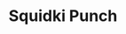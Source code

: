 ---
slug: squidki-punch
title: Squidki Punch
description: "Squidki Punch is an exciting online game. Play for free directly in your browser!"
icon: /images/new_mods/Sprunki Punch.png
url: https://html-classic.itch.zone/html/11757822/index.html
previewImage: /images/new_mods/Sprunki Punch.png
type: new mods

# SEO配置
seo:
  title: "Squidki Punch - Play Free Online Game | Fun Browser Games"
  description: "Squidki Punch - Play this fun online game for free in your browser. No download required!"
  ogImage: "/images/new_mods/Sprunki Punch.png"
  keywords: "squidki-punch, online game, browser game, free game, new mods game, play online"

videoUrls:
  - https://www.youtube.com/embed/example1
  - https://www.youtube.com/embed/example2

whyPlay:
  title: "Why Play Squidki Punch?"
  items:
    - "Immersive Gameplay: Squidki Punch offers an engaging and immersive gaming experience that will keep you entertained for hours"
    - "Challenging Levels: Test your skills with increasingly difficult challenges and obstacles"
    - "Beautiful Graphics: Enjoy stunning visuals and smooth animations that bring the game world to life"
    - "Regular Updates: New content and features are added regularly to keep the game fresh and exciting"
    - "Free to Play: Experience all the fun without spending a penny"
    - "Community Features: Connect with other players, share strategies, and compete for high scores"
    - "Cross-Platform: Play on any device with a web browser, no downloads required"

features:
  title: "Key Features of Squidki Punch"
  image: "/images/new_mods/Sprunki Punch.png"
  items:
    - "Intuitive Controls: Easy to learn controls make Squidki Punch accessible for players of all skill levels"
    - "Multiple Game Modes: Enjoy various gameplay options that provide different challenges and experiences"
    - "Character Customization: Personalize your gaming experience with unique characters and items"
    - "Achievement System: Complete special tasks to earn rewards and recognition"
    - "Leaderboards: Compete with players worldwide and see who can achieve the highest scores"

characteristics:
  title: "Game Characteristics"
  image: "/images/new_mods/Sprunki Punch.png"
  items:
    - "Genre: New mods game with elements of strategy and skill"
    - "Difficulty: Suitable for both casual gamers and those seeking a challenge"
    - "Play Time: Quick sessions or extended gameplay, depending on your preference"
    - "Art Style: Vibrant and engaging visuals that enhance the gaming experience"
    - "Sound Design: Immersive audio that complements the gameplay perfectly"

info: "Squidki Punch is an exciting online game that offers players a unique and engaging gaming experience. With its intuitive controls, stunning visuals, and challenging gameplay, Squidki Punch provides hours of entertainment for players of all ages and skill levels. Whether you're looking for a quick gaming session during a break or an extended play session, Squidki Punch delivers an immersive experience that will keep you coming back for more. The game features multiple levels of increasing difficulty, ensuring that players are constantly challenged as they progress. With regular updates adding new content and features, Squidki Punch remains fresh and exciting, providing endless entertainment options for its growing community of players."

howToPlayIntro: "Welcome to Squidki Punch! This guide will walk you through the basics and help you master the game. Whether you're a beginner or looking to improve your skills, these tips and instructions will enhance your gaming experience."

howToPlaySteps:
  - title: "Getting Started"
    description: "Begin your Squidki Punch adventure by familiarizing yourself with the controls. Use your keyboard or mouse to navigate through the game interface. The tutorial will guide you through the basic mechanics and help you understand the objectives."
  - title: "Understanding the Objectives"
    description: "In Squidki Punch, your main goal is to progress through levels by completing specific objectives. Each level presents unique challenges that require different strategies and approaches."
  - title: "Mastering the Controls"
    description: "Practice using the controls to improve your precision and reaction time. Squidki Punch requires quick reflexes and strategic thinking to overcome obstacles and defeat opponents."
  - title: "Utilizing Power-ups"
    description: "Collect power-ups throughout the game to enhance your abilities and overcome difficult challenges. Each power-up offers unique advantages that can be crucial for success."
  - title: "Developing Strategies"
    description: "As you progress in Squidki Punch, develop effective strategies for different scenarios. Analyze patterns, anticipate challenges, and adapt your approach to maximize your performance."

faq:
  title: "Frequently Asked Questions about Squidki Punch"
  items:
    - question: "Is Squidki Punch free to play?"
      answer: "Yes, Squidki Punch is completely free to play directly in your web browser. No downloads or purchases are required to enjoy the full game experience."
    - question: "Can I play Squidki Punch on mobile devices?"
      answer: "Yes, Squidki Punch is optimized for both desktop and mobile play. You can enjoy the game on any device with a web browser and internet connection."
    - question: "Are there any in-game purchases?"
      answer: "While Squidki Punch is free to play, there may be optional in-game purchases available for cosmetic items or additional features that don't affect core gameplay."
    - question: "How often is Squidki Punch updated?"
      answer: "The developers regularly update Squidki Punch with new content, features, and improvements based on player feedback and game performance."
    - question: "Can I play Squidki Punch offline?"
      answer: "Currently, Squidki Punch requires an internet connection to play as it's a browser-based online game."
    - question: "Is Squidki Punch suitable for children?"
      answer: "Yes, Squidki Punch is designed to be family-friendly and suitable for players of all ages."
    - question: "How do I report bugs or issues?"
      answer: "If you encounter any problems while playing Squidki Punch, you can report them through the game's support page or contact the developers directly through their website."
    - question: "Still Have Questions?"
      answer: "If you have additional questions about Squidki Punch that aren't covered in this FAQ, please visit our support center or contact our customer service team for assistance."
---